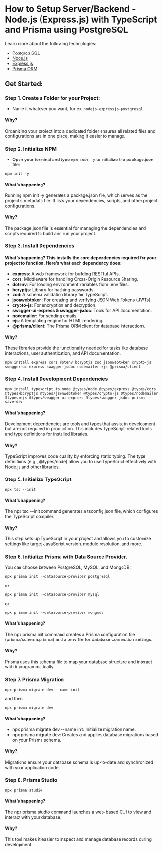 # How to Setup Server/Backend - Node.js (Express.js) with TypeScript and Prisma using PostgreSQL

Learn more about the following technologies:
- [Postgres SQL](https://www.postgresql.org/docs/current/)
- [Node.js](https://nodejs.org/docs/latest/api/)
- [Express.js](https://expressjs.com/)
- [Prisma ORM](https://www.prisma.io/docs/orm)

## Get Started:

### Step 1. Create a Folder for your Project:
- Name it whatever you want, for ex. `nodejs-expressjs-postgresql`.
#### Why?
Organizing your project into a dedicated folder ensures all related files and configurations are in one place, making it easier to manage.



### Step 2. Initialize NPM
- Open your terminal and type `npm init -y` to initialize the package.json file:
```console
npm init -y
```
#### What’s happening?
Running npm init -y generates a package.json file, which serves as the project's metadata file. It lists your dependencies, scripts, and other project configurations.
#### Why?
The package.json file is essential for managing the dependencies and scripts required to build and run your project.



### Step 3. Install Dependencies
#### What’s happening? This installs the core dependencies required for your project to function. Here’s what each dependency does:
  
- **express**: A web framework for building RESTful APIs.
- **cors**: Middleware for handling Cross-Origin Resource Sharing.
- **dotenv**: For loading environment variables from .env files.
- **bcryptjs**: Library for hashing passwords.
- **zod**: A schema validation library for TypeScript.
- **jsonwebtoken**: For creating and verifying JSON Web Tokens (JWTs).
- **crypto-js**: For encryption and decryption.
- **swagger-ui-express & swagger-jsdoc**: Tools for API documentation.
- **nodemailer**: For sending emails.
- **ejs**: A templating engine for HTML rendering.
- **@prisma/client**: The Prisma ORM client for database interactions.

#### Why?
These libraries provide the functionality needed for tasks like database interactions, user authentication, and API documentation.
```console
npm install express cors dotenv bcryptjs zod jsonwebtoken crypto-js swagger-ui-express swagger-jsdoc nodemailer ejs @prisma/client
```



### Step 4. Install Development Dependencies
```console
npm install typescript ts-node @types/node @types/express @types/cors @types/bcryptjs @types/jsonwebtoken @types/crypto-js @types/nodemailer @types/ejs @types/swagger-ui-express @types/swagger-jsdoc prisma --save-dev
```
#### What’s happening?
Development dependencies are tools and types that assist in development but are not required in production. This includes TypeScript-related tools and type definitions for installed libraries.

#### Why?
TypeScript improves code quality by enforcing static typing. The type definitions (e.g., @types/node) allow you to use TypeScript effectively with Node.js and other libraries.



### Step 5. Initialize TypeScript
```console
npx tsc --init
```
#### What’s happening?
The npx tsc --init command generates a tsconfig.json file, which configures the TypeScript compiler.

#### Why?
This step sets up TypeScript in your project and allows you to customize settings like target JavaScript version, module resolution, and more.



### Step 6. Initialize Prisma with Data Source Provider. 
You can choose between PostgreSQL, MySQL, and MongoDB:
```console
npx prisma init --datasource-provider postgresql
```
or
```console
npx prisma init --datasource-provider mysql
```
or
```console
npx prisma init --datasource-provider mongodb
```
#### What’s happening?
The npx prisma init command creates a Prisma configuration file (prisma/schema.prisma) and a .env file for database connection settings.

#### Why?
Prisma uses this schema file to map your database structure and interact with it programmatically.



### Step 7. Prisma Migration
```console
npx prisma migrate dev --name init
```

and then

```console
npx prisma migrate dev
```
#### What’s happening?
- npx prisma migrate dev --name init: Initialize migration name.
- npx prisma migrate dev: Creates and applies database migrations based on your Prisma schema.

#### Why?
Migrations ensure your database schema is up-to-date and synchronized with your application code.



### Step 8. Prisma Studio
```console
npx prisma studio
```
#### What’s happening?
The npx prisma studio command launches a web-based GUI to view and interact with your database.

#### Why?
This tool makes it easier to inspect and manage database records during development.
